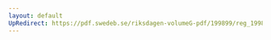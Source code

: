 ```yaml
---
layout: default
UpRedirect: https://pdf.swedeb.se/riksdagen-volumeG-pdf/199899/reg_199899/reg_199899_0059.pdf
---
```

